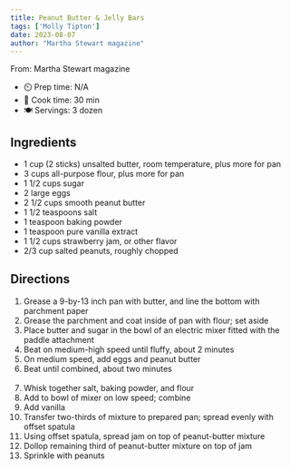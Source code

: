 ```yaml
---
title: Peanut Butter & Jelly Bars
tags: ['Molly Tipton']
date: 2023-08-07
author: "Martha Stewart magazine"
---
```

From: Martha Stewart magazine

- ⏲️ Prep time: N/A
- 🍳 Cook time: 30 min
- 🍽️ Servings: 3 dozen

## Ingredients

- 1 cup (2 sticks) unsalted butter, room temperature, plus more for pan
- 3 cups all-purpose flour, plus more for pan
- 1 1/2 cups sugar
- 2 large eggs
- 2 1/2 cups smooth peanut butter
- 1 1/2 teaspoons salt
- 1 teaspoon baking powder
- 1 teaspoon pure vanilla extract
- 1 1/2 cups strawberry jam, or other flavor
- 2/3 cup salted peanuts, roughly chopped

## Directions

1. Grease a 9-by-13 inch pan with butter, and line the bottom with parchment paper
2. Grease the parchment and coat inside of pan with flour; set aside
3. Place butter and sugar in the bowl of an electric mixer fitted with the paddle attachment
4. Beat on medium-high speed until fluffy, about 2 minutes
5. On medium speed, add eggs and peanut butter
6. Beat until combined, about two minutes
<br/><br/>
7. Whisk together salt, baking powder, and flour
8. Add to bowl of mixer on low speed; combine
9. Add vanilla
10. Transfer two-thirds of mixture to prepared pan; spread evenly with offset spatula
11. Using offset spatula, spread jam on top of peanut-butter mixture
12. Dollop remaining third of peanut-butter mixture on top of jam
13. Sprinkle with peanuts

